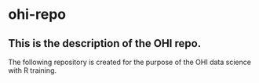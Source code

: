 # ohi-repo

## This is the description of the OHI repo.

The following repository is created for the purpose of the OHI data science with
R training.
